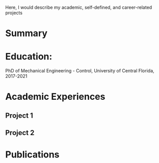 Here, I would describe my academic, self-defined, and career-related projects
# Summary

# Education: 
PhD of Mechanical Engineering - Control,  University of Central Florida, 2017-2021

# Academic Experiences
## Project 1
## Project 2
# Publications

